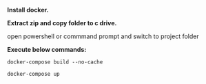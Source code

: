 **Install docker.**

**Extract zip and copy folder to c drive.**

open powershell or commmand prompt and switch to project folder

**Execute below commands:**

`docker-compose build --no-cache`

`docker-compose up`

